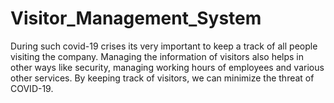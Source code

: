 # Visitor_Management_System
During such covid-19 crises its very important to keep a track of all people visiting the company. Managing the information of visitors also helps in other ways like security, managing working hours of employees and various other services. By keeping track of visitors, we can minimize the threat of COVID-19.
